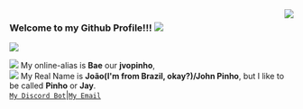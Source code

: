 <img align='right' src="https://github-readme-stats.vercel.app/api?username=jvopinho&show_icons=true&title_color=a020f0&text_color=a020f0&icon_color=a020f0&bg_color=fdfbff&cache_seconds=2300" />

### Welcome to my Github Profile!!! ![](https://cdn.discordapp.com/emojis/899326455274676225.png?size=22) 

<img src="https://img.shields.io/static/v1?label=Overview&message=jvopinho&color=fdfbff&style=for-the-badge&logo=GitHub">

<p>
<img src="https://cdn.discordapp.com/emojis/849304024322408459.png?size=16" /> My online-alias is <strong>Bae</strong> our <strong>jvopinho</strong>, <br />
<img src="https://cdn.discordapp.com/emojis/901578713001492570.png?size=16" /> My Real Name is <strong>João(I'm from Brazil, okay?)/John Pinho</strong>, but I like to be called <strong>Pinho</strong> or <strong>Jay</strong>. <br />
<code><a href="https://dsc.gg/lunarybot">My Discord Bot</a></code>|<code><a href="mailto:jvopinho@lunary.space">My Email</a></code>
</p>
